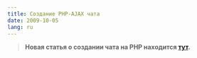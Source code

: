 ```yaml
---
title: Создание PHP-AJAX чата
date: 2009-10-05
lang: ru
---
```

<blockquote>
    <strong>Новая статья о создании чата на PHP находится <a href="http://medv.io/create-chat-on-php/">тут</a>.</strong>
</blockquote>
